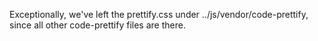 Exceptionally, we've left the prettify.css under ../js/vendor/code-prettify, since all other code-prettify files are there.
